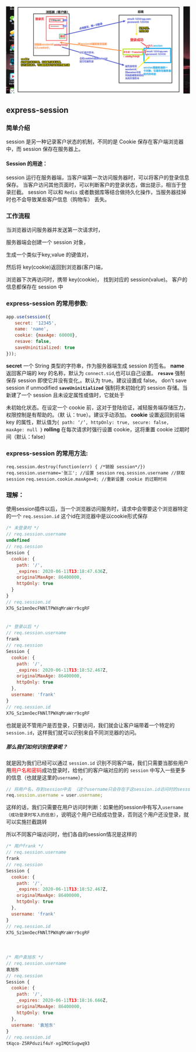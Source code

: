 ![1591679459917](随堂笔记.assets/1591679459917.png)

## express-session

### 简单介绍

session 是另一种记录客户状态的机制，不同的是 Cookie 保存在客户端浏览器中，而 session 保存在服务器上。

#### Session 的用途：
session 运行在服务器端，当客户端第一次访问服务器时，可以将客户的登录信息保存。
当客户访问其他页面时，可以判断客户的登录状态，做出提示，相当于登录拦截。
session 可以和 `Redis` 或者数据库等结合做持久化操作，当服务器挂掉时也不会导致某些客户信息（购物车）
丢失。

### 工作流程

当浏览器访问服务器并发送第一次请求时，

服务器端会创建一个 session 对象，

生成一个类似于key,value 的键值对，

然后将 key(cookie)返回到浏览器(客户)端，

浏览器下次再访问时，携带 key(cookie)，
找到对应的 session(value)。 客户的信息都保存在 session 中

### express-session 的常用参数:

```js
app.use(session({
　　secret: '12345',
　　name: 'name',
　　cookie: {maxAge: 60000},
　　resave: false,
　　saveUninitialized: true
}));
```

**secret** 一个 String 类型的字符串，作为服务器端生成 session 的签名。
**name** 返回客户端的 key 的名称，默认为 `connect.sid`,也可以自己设置。
**`resave`** 强制保存 session 即使它并没有变化,。默认为 true。建议设置成 false。 don't save session if unmodified
**`saveUninitialized`** 强制将未初始化的 session 存储。当新建了一个 session 且未设定属性或值时，它就处于

未初始化状态。在设定一个 cookie 前，这对于登陆验证，减轻服务端存储压力，权限控制是有帮助的。（默
认：true）。建议手动添加。
**cookie** 设置返回到前端 key 的属性，默认值为`{ path: ‘/’, httpOnly: true, secure: false, maxAge: null }`
**rolling** 在每次请求时强行设置 cookie，这将重置 cookie 过期时间（默认：false）



### express-session 的常用方法:

`req.session.destroy(function(err) { /*销毁 session*/})`
`req.session.username='张三'; //设置 session`
`req.session.username //获取 session`
`req.session.cookie.maxAge=0; //重新设置 cookie 的过期时间`



### 理解：

使用session插件以后，当一个浏览器访问服务时，请求中会带要这个浏览器特定的一个 `req.session.id`  这个id在浏览器中是以cookie形式保存

```js
/* 未登录时 */
// req.session.username
undefined
// req.session
Session {
  cookie: {
    path: '/',
    _expires: 2020-06-11T13:18:47.636Z,
    originalMaxAge: 86400000,
    httpOnly: true
  }
}
// req.session.id
X7G_Sz1mnOecFNNlTPWXqMraWrr9cgRF


/* 登录以后 */
// req.session.username
frank
// req.session
Session {
  cookie: {
    path: '/',
    _expires: 2020-06-11T13:18:52.467Z,
    originalMaxAge: 86400000,
    httpOnly: true
  },
  username: 'frank'
}
// req.session.id
X7G_Sz1mnOecFNNlTPWXqMraWrr9cgRF
```

也就是说不管用户是否登录，只要访问，我们就会让客户端带着一个特定的`session.id`，这样我们就可以识别来自不同浏览器的访问。

##### 那么我们如何识别登录呢？

就是因为我们已经可以通过 `session.id` 识别不同客户端，我们只需要当那些用户用<font color=red>用户名和密码</font>成功登录时，给他们的客户端对应的的 `session` 中写入一些更多的信息（也就是这里的`username`），

```js
// 将用户名，存到session中去 （这个username只会存在于这session.id访问时的sesssion中）
req.session.username = user.username;
```



这样的话，我们只需要在用户访问时判断：如果他的session中有写入`username（成功登录时写入的信息）`，说明这个用户已经成功登录，否则这个用户还没登录，就可以实施拦截跳转

所以不同客户端访问时，他们各自的session情况是这样的

```js
/* 用户frank */
// req.session.username
frank
// req.session
Session {
  cookie: {
    path: '/',
    _expires: 2020-06-11T13:18:52.467Z,
    originalMaxAge: 86400000,
    httpOnly: true
  },
  username: 'frank'
}
// req.session.id
X7G_Sz1mnOecFNNlTPWXqMraWrr9cgRF



/* 用户袁旭东 */
// req.session.username
袁旭东
// req.session
Session {
  cookie: {
    path: '/',
    _expires: 2020-06-11T13:18:16.666Z,
    originalMaxAge: 86400000,
    httpOnly: true
  },
  username: '袁旭东'
}
// req.session.id
tKqco-Z5RPduzif4uY-xgIMQtSugwq93
```

